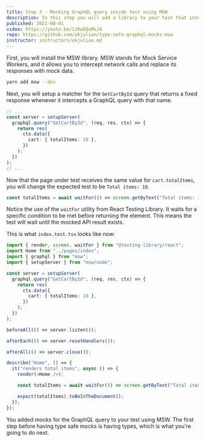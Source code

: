 ```yaml
---
title: Step 3 - Mocking GraphQL query inside test using MSW
description: In this step you will add a library to your test that intercepts requests and returns mock results. This results in faster and more robust tests. Faster because you cut out the slowest link in this setup, the network. More robust because you get consistent API responses.
published: 2022-08-01
video: https://youtu.be/1zRwEQuMsJ4
repo: https://github.com/okjulian/type-safe-graphql-mocks-msw
instructor: instructors/okjulian.md
---
```


First, you will install the MSW library. MSW stands for Mock Service Workers, and it allows you to intercept network calls and replace its responses with mock data.

```bash
yarn add msw --dev
```

Next, you will setup a matcher for the `GetCartById` query that returns a fixed response whenever it intercepts a GraphQL query with that name.

```ts
// ...
const server = setupServer(
  graphql.query("GetCartById", (req, res, ctx) => {
    return res(
      ctx.data({
        cart: { totalItems: 10 },
      })
    );
  })
);
// ...
```

Now that the page under test receives the same value for `cart.totalItems`, you will change the expected test to be `Total items: 10`.

```ts
const totalItems = await waitFor(() => screen.getByText("Total items: 10"));
```

Notice the use of the `waitFor` utility from React Testing Library. It waits for a specific condition to be met before returning the element. This means the test will wait until the mocked API result exists.

This is what `index.test.tsx` looks like now:

```ts
import { render, screen, waitFor } from "@testing-library/react";
import Home from "../pages/index";
import { graphql } from "msw";
import { setupServer } from "msw/node";

const server = setupServer(
  graphql.query("GetCartById", (req, res, ctx) => {
    return res(
      ctx.data({
        cart: { totalItems: 10 },
      })
    );
  })
);

beforeAll(() => server.listen());

afterEach(() => server.resetHandlers());

afterAll(() => server.close());

describe("Home", () => {
  it("renders total items", async () => {
    render(<Home />);

    const totalItems = await waitFor(() => screen.getByText("Total items: 10"));

    expect(totalItems).toBeInTheDocument();
  });
});
```

You added mocks for the GraphQL query to your test using MSW. The first step before having type safe mocks is having types, which is what you're going to do next.
